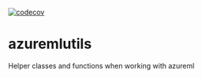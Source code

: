 [![codecov](https://codecov.io/gh/jerbly/azuremlutils/branch/main/graph/badge.svg?token=R2ORYY39XM)](https://codecov.io/gh/jerbly/azuremlutils)

# azuremlutils
Helper classes and functions when working with azureml 
